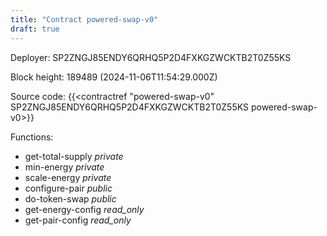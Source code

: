 ```yaml
---
title: "Contract powered-swap-v0"
draft: true
---
```

Deployer: SP2ZNGJ85ENDY6QRHQ5P2D4FXKGZWCKTB2T0Z55KS


 



Block height: 189489 (2024-11-06T11:54:29.000Z)

Source code: {{<contractref "powered-swap-v0" SP2ZNGJ85ENDY6QRHQ5P2D4FXKGZWCKTB2T0Z55KS powered-swap-v0>}}

Functions:

* get-total-supply _private_
* min-energy _private_
* scale-energy _private_
* configure-pair _public_
* do-token-swap _public_
* get-energy-config _read_only_
* get-pair-config _read_only_
